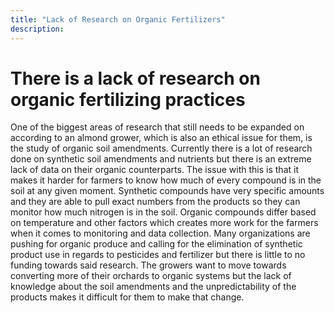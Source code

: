 ```yaml
---
title: "Lack of Research on Organic Fertilizers"
description: ‎
---
```


# There is a lack of research on organic fertilizing practices
One of the biggest areas of research that still needs to be expanded on according to an almond grower, which is also an ethical issue for them, is the study of organic soil amendments. Currently there is a lot of research done on synthetic soil amendments and nutrients but there is an extreme lack of data on their organic counterparts. The issue with this is that it makes it harder for farmers to know how much of every compound is in the soil at any given moment. Synthetic compounds have very specific amounts and they are able to pull exact numbers from the products so they can monitor how much nitrogen is in the soil. Organic compounds differ based on temperature and other factors which creates more work for the farmers when it comes to monitoring and data collection. Many organizations are pushing for organic produce and calling for the elimination of synthetic product use in regards to pesticides and fertilizer but there is little to no funding towards said research. The growers want to move towards converting more of their orchards to organic systems but the lack of knowledge about the soil amendments and the unpredictability of the products makes it difficult for them to make that change.
